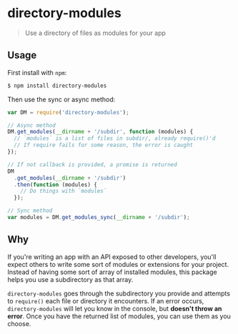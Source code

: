# directory-modules

> Use a directory of files as modules for your app

## Usage

First install with `npm`:

```bash
$ npm install directory-modules
```

Then use the sync or async method:

```js
var DM = require('directory-modules');

// Async method
DM.get_modules(__dirname + '/subdir', function (modules) {
  // `modules` is a list of files in subdir/, already require()'d
  // If require fails for some reason, the error is caught
});

// If not callback is provided, a promise is returned
DM
  .get_modules(__dirname + '/subdir')
  .then(function (modules) {
    // Do things with `modules`
  });

// Sync method
var modules = DM.get_modules_sync(__dirname + '/subdir');
```

## Why

If you're writing an app with an API exposed to other developers, you'll expect
others to write some sort of modules or extensions for your project. Instead of
having some sort of array of installed modules, this package helps you use a
subdirectory as that array.

`directory-modules` goes through the subdirectory you provide and attempts to
`require()` each file or directory it encounters. If an error occurs,
`directory-modules` will let you know in the console, but **doesn't throw an
error**. Once you have the returned list of modules, you can use them as you
choose.
